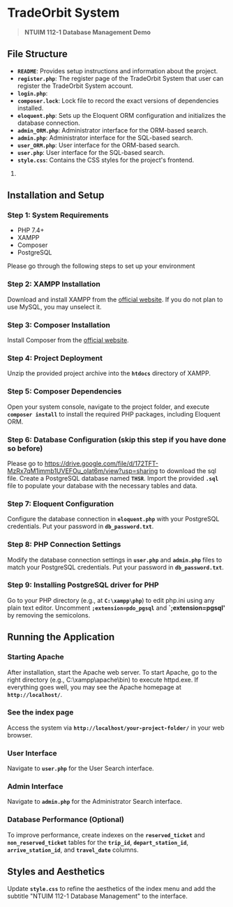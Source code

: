 # **TradeOrbit System**
> **NTUIM 112-1 Database Management Demo**

## File Structure

- **`README`**: Provides setup instructions and information about the project.
- **`register.php`**: The register page of the TradeOrbit System that user can register the TradeOrbit System account.
- **`login.php`**: 
- **`composer.lock`**: Lock file to record the exact versions of dependencies installed.
- **`eloquent.php`**: Sets up the Eloquent ORM configuration and initializes the database connection.
- **`admin_ORM.php`**: Administrator interface for the ORM-based search.
- **`admin.php`**: Administrator interface for the SQL-based search.
- **`user_ORM.php`**: User interface for the ORM-based search.
- **`user.php`**: User interface for the SQL-based search.
- **`style.css`**: Contains the CSS styles for the project's frontend.
  
1.

## **Installation and Setup**

### **Step 1: System Requirements** 

- PHP 7.4+
- XAMPP
- Composer
- PostgreSQL

Please go through the following steps to set up your environment

### **Step 2: XAMPP Installation**

Download and install XAMPP from the [official website](https://www.apachefriends.org/index.html). If you do not plan to use MySQL, you may unselect it. 

### **Step 3: Composer Installation**

Install Composer from the [official website](https://getcomposer.org/download/).

### **Step 4: Project Deployment**

Unzip the provided project archive into the **`htdocs`** directory of XAMPP.

### **Step 5: Composer Dependencies**

Open your system console, navigate to the project folder, and execute **`composer install`** to install the required PHP packages, including Eloquent ORM. 

### **Step 6: Database Configuration** (skip this step if you have done so before)

Please go to https://drive.google.com/file/d/172TFT-MzRx7qM1immb1UVEFOu_olat6m/view?usp=sharing to download the sql file.
Create a PostgreSQL database named **`THSR`**. Import the provided **`.sql`** file to populate your database with the necessary tables and data.

### **Step 7: Eloquent Configuration**

Configure the database connection in **`eloquent.php`** with your PostgreSQL credentials. Put your password in **`db_password.txt`**. 

### **Step 8: PHP Connection Settings**

Modify the database connection settings in **`user.php`** and **`admin.php`** files to match your PostgreSQL credentials. Put your password in **`db_password.txt`**. 

### **Step 9: Installing PostgreSQL driver for PHP**

Go to your PHP directory (e.g., at **`C:\xampp\php`**) to edit php.ini using any plain text editor. Uncomment **`;extension=pdo_pgsql`** and **`;extension=pgsql'** by removing the semicolons. 









## **Running the Application**

### **Starting Apache**

After installation, start the Apache web server. To start Apache, go to the right directory (e.g., C:\xampp\apache\bin) to execute httpd.exe. If everything goes well, you may see the Apache homepage at **`http://localhost/`**.  

### **See the index page**

Access the system via **`http://localhost/your-project-folder/`** in your web browser.

### **User Interface**

Navigate to **`user.php`** for the User Search interface.

### **Admin Interface**

Navigate to **`admin.php`** for the Administrator Search interface.

### **Database Performance (Optional)**

To improve performance, create indexes on the **`reserved_ticket`** and **`non_reserved_ticket`** tables for the **`trip_id`**, **`depart_station_id`**, **`arrive_station_id`**, and **`travel_date`** columns.

## **Styles and Aesthetics**

Update **`style.css`** to refine the aesthetics of the index menu and add the subtitle "NTUIM 112-1 Database Management" to the interface.



